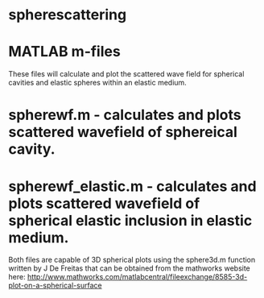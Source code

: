 # spherescattering

# MATLAB m-files

These files will calculate and plot the scattered wave field for spherical cavities and elastic spheres within an elastic medium. 

# spherewf.m - calculates and plots scattered wavefield of sphereical cavity.
# spherewf_elastic.m - calculates and plots scattered wavefield of spherical elastic inclusion in elastic medium. 

Both files are capable of 3D spherical plots using the sphere3d.m function written by J De Freitas that can be obtained 
from the mathworks website here: http://www.mathworks.com/matlabcentral/fileexchange/8585-3d-plot-on-a-spherical-surface
